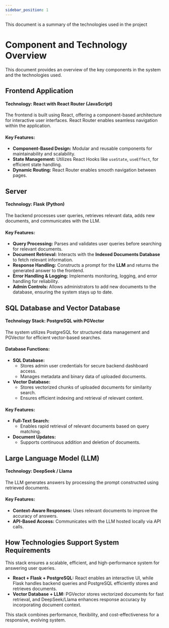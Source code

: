 ```yaml
---
sidebar_position: 1
---
```


This document is a summary of the technologies used in the project

# Component and Technology Overview

This document provides an overview of the key components in the system and the technologies used.
## Frontend Application

#### **Technology: React with React Router (JavaScript)**  
The frontend is built using React, offering a component-based architecture for interactive user interfaces. React Router enables seamless navigation within the application.  

#### **Key Features:**
- **Component-Based Design:** Modular and reusable components for maintainability and scalability.  
- **State Management:** Utilizes React Hooks like `useState`, `useEffect`, for efficient state handling.  
- **Dynamic Routing:** React Router enables smooth navigation between pages.  

## Server

#### **Technology: Flask (Python)**
The backend processes user queries, retrieves relevant data, adds new documents, and communicates with the LLM.

#### **Key Features:**
- **Query Processing:** Parses and validates user queries before searching for relevant documents.  
- **Document Retrieval:** Interacts with the **Indexed Documents Database** to fetch relevant information.  
- **Response Handling:** Constructs a prompt for the **LLM** and returns the generated answer to the frontend.  
- **Error Handling & Logging:** Implements monitoring, logging, and error handling for reliability.  
- **Admin Controls:** Allows administrators to add new documents to the database, ensuring the system stays up to date.  

## SQL Database and Vector Database

#### **Technology Stack: PostgreSQL with PGVector**

The system utilizes PostgreSQL for structured data management and PGVector for efficient vector-based searches.  

#### **Database Functions:**
- **SQL Database:**  
  - Stores admin user credentials for secure backend dashboard access.  
  - Manages metadata and binary data of uploaded documents.  
- **Vector Database:**  
  - Stores vectorized chunks of uploaded documents for similarity search.  
  - Ensures efficient indexing and retrieval of relevant content.  

#### **Key Features:**
- **Full-Text Search:**  
  - Enables rapid retrieval of relevant documents based on query matching.  
- **Document Updates:**  
  - Supports continuous addition and deletion of documents.
 
  
## Large Language Model (LLM)

#### **Technology: DeepSeek / Llama**
The LLM generates answers by processing the prompt constructed using retrieved documents.  

#### **Key Features:**
- **Context-Aware Responses:** Uses relevant documents to improve the accuracy of answers.  
- **API-Based Access:** Communicates with the LLM hosted locally via API calls.  

## How Technologies Support System Requirements

This stack ensures a scalable, efficient, and high-performance system for answering user queries.

- **React + Flask + PostgreSQL:** React enables an interactive UI, while Flask handles backend queries and PostgreSQL efficiently stores and retrieves documents.
- **Vector Database + LLM:** PGVector stores vectorized documents for fast retrieval, and DeepSeek/Llama enhances response accuracy by incorporating document context.

This stack combines performance, flexibility, and cost-effectiveness for a responsive, evolving system.
